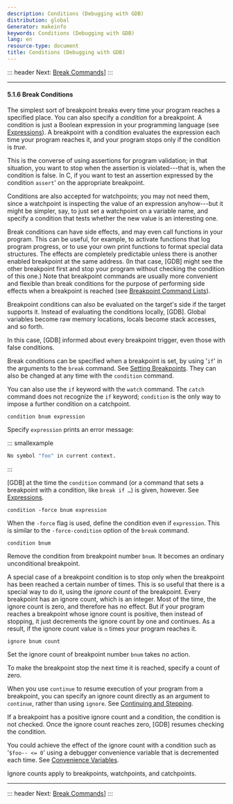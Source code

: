 ```yaml
---
description: Conditions (Debugging with GDB)
distribution: global
Generator: makeinfo
keywords: Conditions (Debugging with GDB)
lang: en
resource-type: document
title: Conditions (Debugging with GDB)
---
```

::: header
Next: [Break Commands](Break-Commands.html#Break-Commands)]
:::

---

#### 5.1.6 Break Conditions

The simplest sort of breakpoint breaks every time your program reaches a specified place. You can also specify a *condition* for a breakpoint. A condition is just a Boolean expression in your programming language (see [Expressions](Expressions.html#Expressions)). A breakpoint with a condition evaluates the expression each time your program reaches it, and your program stops only if the condition is *true*.

This is the converse of using assertions for program validation; in that situation, you want to stop when the assertion is violated---that is, when the condition is false. In C, if you want to test an assertion expressed by the condition `assert`' on the appropriate breakpoint.

Conditions are also accepted for watchpoints; you may not need them, since a watchpoint is inspecting the value of an expression anyhow---but it might be simpler, say, to just set a watchpoint on a variable name, and specify a condition that tests whether the new value is an interesting one.

Break conditions can have side effects, and may even call functions in your program. This can be useful, for example, to activate functions that log program progress, or to use your own print functions to format special data structures. The effects are completely predictable unless there is another enabled breakpoint at the same address. (In that case, [GDB] might see the other breakpoint first and stop your program without checking the condition of this one.) Note that breakpoint commands are usually more convenient and flexible than break conditions for the purpose of performing side effects when a breakpoint is reached (see [Breakpoint Command Lists](Break-Commands.html#Break-Commands)).

Breakpoint conditions can also be evaluated on the target's side if the target supports it. Instead of evaluating the conditions locally, [GDB]. Global variables become raw memory locations, locals become stack accesses, and so forth.

In this case, [GDB] informed about every breakpoint trigger, even those with false conditions.

Break conditions can be specified when a breakpoint is set, by using '`if`' in the arguments to the `break` command. See [Setting Breakpoints](Set-Breaks.html#Set-Breaks). They can also be changed at any time with the `condition` command.

You can also use the `if` keyword with the `watch` command. The `catch` command does not recognize the `if` keyword; `condition` is the only way to impose a further condition on a catchpoint.

`condition bnum expression`

Specify `expression` prints an error message:

::: smallexample

```bash
No symbol "foo" in current context.
```

:::

[GDB] at the time the `condition` command (or a command that sets a breakpoint with a condition, like `break if …`) is given, however. See [Expressions](Expressions.html#Expressions).

`condition -force bnum expression`

When the `-force` flag is used, define the condition even if `expression`. This is similar to the `-force-condition` option of the `break` command.

`condition bnum`

Remove the condition from breakpoint number `bnum`. It becomes an ordinary unconditional breakpoint.

A special case of a breakpoint condition is to stop only when the breakpoint has been reached a certain number of times. This is so useful that there is a special way to do it, using the *ignore count* of the breakpoint. Every breakpoint has an ignore count, which is an integer. Most of the time, the ignore count is zero, and therefore has no effect. But if your program reaches a breakpoint whose ignore count is positive, then instead of stopping, it just decrements the ignore count by one and continues. As a result, if the ignore count value is `n` times your program reaches it.

`ignore bnum count`

Set the ignore count of breakpoint number `bnum` takes no action.

To make the breakpoint stop the next time it is reached, specify a count of zero.

When you use `continue` to resume execution of your program from a breakpoint, you can specify an ignore count directly as an argument to `continue`, rather than using `ignore`. See [Continuing and Stepping](Continuing-and-Stepping.html#Continuing-and-Stepping).

If a breakpoint has a positive ignore count and a condition, the condition is not checked. Once the ignore count reaches zero, [GDB] resumes checking the condition.

You could achieve the effect of the ignore count with a condition such as '`$foo-- <= 0`' using a debugger convenience variable that is decremented each time. See [Convenience Variables](Convenience-Vars.html#Convenience-Vars).

Ignore counts apply to breakpoints, watchpoints, and catchpoints.

---

::: header
Next: [Break Commands](Break-Commands.html#Break-Commands)]
:::
